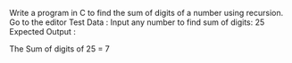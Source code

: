 Write a program in C to find the sum of digits of a number using recursion. Go to the editor
Test Data :
Input any number to find sum of digits: 25
Expected Output :

The Sum of digits of 25 = 7 
 
